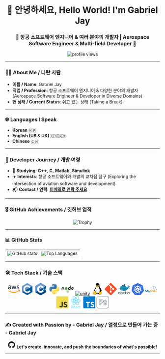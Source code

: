 <h1 align="center">👋 안녕하세요, Hello World! I'm Gabriel Jay</h1>

<h3 align="center">🛫 항공 소프트웨어 엔지니어 & 여러 분야의 개발자 | Aerospace Software Engineer & Multi-field Developer 🛫</h3>

<p align="center">
  <img src="https://hits.seeyoufarm.com/api/count/incr/badge.svg?url=https%3A%2F%2Fgithub.com%2FGabriel-Jay&count_bg=%2364DFD6&title_bg=%23555555&icon=github.svg&icon_color=%23E7E7E7&title=Profile+views&edge_flat=true" alt="profile views" />
</p>

---

### 🧑‍🚀 About Me / 나란 사람

- **이름 / Name**: Gabriel Jay
- **직업 / Profession**: 항공 소프트웨어 엔지니어 & 다양한 분야의 개발자 (Aerospace Software Engineer & Developer in Diverse Domains)
- **현 상태 / Current Status**: 쉬고 있는 상태 (Taking a Break)

---

### 🌐 Languages I Speak

- **Korean** 🇰🇷
- **English (US & UK)** 🇺🇸🇬🇧
- **Chinese** 🇨🇳

---

### 💼 Developer Journey / 개발 여정

- 🌱 **Studying**: **C++**, **C**, **Matlab**, **Simulink**
- ✈️ **Interests**: 항공 소프트웨어와 개발의 교차점 탐구 (Exploring the intersection of aviation software and development)
- 📬 **Contact / 연락**: [**이메일로 연락 주세요**](mailto:gabriel0727@gmail.com)

---

### 🎖️ GitHub Achievements / 깃허브 업적

<div align="center">
  <img src="https://github-profile-trophy.vercel.app/?username=Gabriel-Jay&theme=dracula&count_private=true" alt="Trophy" />
</div>

---

### 📊 GitHub Stats

<div align="center">
  <table width="100%">
    <tr>
      <td align="center"><img height="180em" src="https://github-readme-stats.vercel.app/api?username=Gabriel-Jay&show_icons=true&hide_border=true&theme=tokyonight" alt="GitHub stats" /></td>
      <td align="center"><img height="180em" src="https://github-readme-stats.vercel.app/api/top-langs/?username=Gabriel-Jay&show_icons=true&hide_border=true&layout=compact&langs_count=8&theme=tokyonight" alt="Top Languages" /></td>
    </tr>
  </table>
</div>

---

### 🛠️ Tech Stack / 기술 스택

<p align="center">
  <a href="https://aws.amazon.com" target="_blank"><img src="https://raw.githubusercontent.com/devicons/devicon/master/icons/amazonwebservices/amazonwebservices-original-wordmark.svg" alt="aws" width="40" height="40"/></a>
  <a href="https://www.cprogramming.com/" target="_blank"><img src="https://raw.githubusercontent.com/devicons/devicon/master/icons/c/c-original.svg" alt="c" width="40" height="40"/></a>
  <a href="https://www.w3schools.com/cpp/" target="_blank"><img src="https://raw.githubusercontent.com/devicons/devicon/master/icons/cplusplus/cplusplus-original.svg" alt="cplusplus" width="40" height="40"/></a>
  <a href="https://www.python.org" target="_blank"><img src="https://raw.githubusercontent.com/devicons/devicon/master/icons/python/python-original.svg" alt="python" width="40" height="40"/></a>
  <a href="https://nodejs.org" target="_blank"><img src="https://raw.githubusercontent.com/devicons/devicon/master/icons/nodejs/nodejs-original-wordmark.svg" alt="nodejs" width="40" height="40"/></a>
  <a href="https://unity.com/" target="_blank"><img src="https://www.vectorlogo.zone/logos/unity3d/unity3d-icon.svg" alt="unity" width="40" height="40"/></a>
  <a href="https://www.linux.org/" target="_blank"><img src="https://raw.githubusercontent.com/devicons/devicon/master/icons/linux/linux-original.svg" alt="linux" width="40" height="40"/></a>
  <a href="https://git-scm.com/" target="_blank"><img src="https://raw.githubusercontent.com/devicons/devicon/master/icons/git/git-original.svg" alt="git" width="40" height="40"/></a>
  <a href="https://www.docker.com/" target="_blank"><img src="https://raw.githubusercontent.com/devicons/devicon/master/icons/docker/docker-original-wordmark.svg" alt="docker" width="40" height="40"/></a>
  <a href="https://kubernetes.io/" target="_blank"><img src="https://raw.githubusercontent.com/devicons/devicon/master/icons/kubernetes/kubernetes-plain.svg" alt="kubernetes" width="40" height="40"/></a>
  <a href="https://www.mysql.com/" target="_blank"><img src="https://raw.githubusercontent.com/devicons/devicon/master/icons/mysql/mysql-original-wordmark.svg" alt="mysql" width="40" height="40"/></a>
  <a href="https://developer.mozilla.org/en-US/docs/Web/JavaScript" target="_blank"><img src="https://raw.githubusercontent.com/devicons/devicon/master/icons/javascript/javascript-original.svg" alt="javascript" width="40" height="40"/></a>
  <a href="https://reactjs.org/" target="_blank"><img src="https://raw.githubusercontent.com/devicons/devicon/master/icons/react/react-original-wordmark.svg" alt="react" width="40" height="40"/></a>
  <a href="https://www.typescriptlang.org/" target="_blank"><img src="https://raw.githubusercontent.com/devicons/devicon/master/icons/typescript/typescript-original.svg" alt="typescript" width="40" height="40"/></a>
  <a href="https://www.photoshop.com/en" target="_blank"><img src="https://raw.githubusercontent.com/devicons/devicon/master/icons/photoshop/photoshop-line.svg" alt="photoshop" width="40" height="40"/></a>
</p>

---

### ✍️ Created with Passion by - **Gabriel Jay** / 열정으로 만들어 가는 중 - **Gabriel Jay**

<p align="center">
  <img src="https://github.com/devicons/devicon/blob/master/icons/github/github-original.svg" alt="github" width="24" height="24" /> <b>Let's create, innovate, and push the boundaries of what's possible!</b> 
</p>

---
